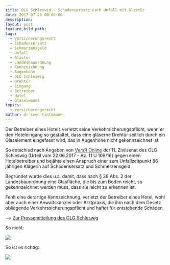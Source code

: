 ```yaml
---
title: OLG Schleswig - Schadensersatz nach Unfall mit Glastür
date: 2017-07-26 00:00:00
description:
layout: post
feature_bild_path:
tags:
  - Versicherungsrecht
  - Schadensersatz
  - Schmerzensgeld
  - Unfall
  - Glastür
  - Landesbauordnung
  - Kennzeichnung
  - Augenhöhe
  - OLG Schleswig
  - Drehtür
  - Eingang
  - Betreiber
  - Hotel
  - Glaselement
topics:
  - versicherungsrecht
author: dr-sven-tintemann
---
```



Der Betreiber eines Hotels verletzt seine Verkehrsicherungspflicht, wenn er den Hoteleingang so gestaltet, dass eine gl&auml;serne Dreht&uuml;r seitlich durch ein Glaselement eingefasst wird, das in Augenh&ouml;he nicht gekennzeichnet ist.

So entschied nach Angaben von [VersR Online](http://www.versr.de/pressemitteilung-olg-schleswig-die-tuecken-einer-glastuer/?xing_share=news) der 11. Zivilsenat des OLG Schleswig (Urteil vom 22.06.2017 - Az. 11 U 109/16) gegen einen Hotelbetreiber und bej&auml;hte einen Anspruch einer zum Unfallzeitpunkt 86 j&auml;hrigen Kl&auml;gerin auf Schadensersatz und Schmerzensgeld.

Begr&uuml;ndet wurde dies u.a. damit, dass nach &sect; 38 Abs. 2 der Landesbauordnung eine Glasfl&auml;che, die bis zum Boden reicht, so gekennzeichnet werden muss, dass sie leicht zu erkennen ist.

Fehlt eine derartige Kennzeichnung, verletzt der Betreiber eines Hotel, wohl aber auch einer Anwaltskanzlei oder Arztpraxis, die ihm nach dem Gesetz obliegende Verkehrssicherungspflicht und haftet f&uuml;r entstehende Sch&auml;den.

–&gt; [Zur Pressemitteilung des OLG Schleswig](http://www.schleswig-holstein.de/DE/Justiz/OLG/Presse/PI/201705Glastuer.html)

So nicht:

![](/uploads/versions/glastür-falsch---x----3024-4032x---.jpg)

So ist es richtig:

![](/uploads/versions/glastür-richtig---x----3024-4032x---.jpg)